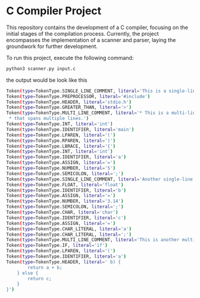 # C Compiler Project

This repository contains the development of a C compiler, focusing on the initial stages of the compilation process. Currently, the project encompasses the implementation of a scanner and parser, laying the groundwork for further development.


To run this project, execute the following command:

```sh
python3 scanner.py input.c
```

the output would be look like this
```sh
Token(type=TokenType.SINGLE_LINE_COMMENT, literal='This is a single-line comment')
Token(type=TokenType.PREPROCESSOR, literal='#include')
Token(type=TokenType.HEADER, literal='stdio.h')
Token(type=TokenType.GREATER_THAN, literal='>')
Token(type=TokenType.MULTI_LINE_COMMENT, literal='* This is a multi-line comment
 * that spans multiple lines.')
Token(type=TokenType.INT, literal='int')
Token(type=TokenType.IDENTIFIER, literal='main')
Token(type=TokenType.LPAREN, literal='(')
Token(type=TokenType.RPAREN, literal=')')
Token(type=TokenType.LBRACE, literal='{')
Token(type=TokenType.INT, literal='int')
Token(type=TokenType.IDENTIFIER, literal='a')
Token(type=TokenType.ASSIGN, literal='=')
Token(type=TokenType.NUMBER, literal='5')
Token(type=TokenType.SEMICOLON, literal=';')
Token(type=TokenType.SINGLE_LINE_COMMENT, literal='Another single-line comment')
Token(type=TokenType.FLOAT, literal='float')
Token(type=TokenType.IDENTIFIER, literal='b')
Token(type=TokenType.ASSIGN, literal='=')
Token(type=TokenType.NUMBER, literal='3.14')
Token(type=TokenType.SEMICOLON, literal=';')
Token(type=TokenType.CHAR, literal='char')
Token(type=TokenType.IDENTIFIER, literal='c')
Token(type=TokenType.ASSIGN, literal='=')
Token(type=TokenType.CHAR_LITERAL, literal='a')
Token(type=TokenType.CHAR_LITERAL, literal=';')
Token(type=TokenType.MULTI_LINE_COMMENT, literal='This is another multi-line comment')
Token(type=TokenType.IF, literal='if')
Token(type=TokenType.LPAREN, literal='(')
Token(type=TokenType.IDENTIFIER, literal='a')
Token(type=TokenType.HEADER, literal=' b) {
        return a + b;
    } else {
        return c;
    }
}')
```
